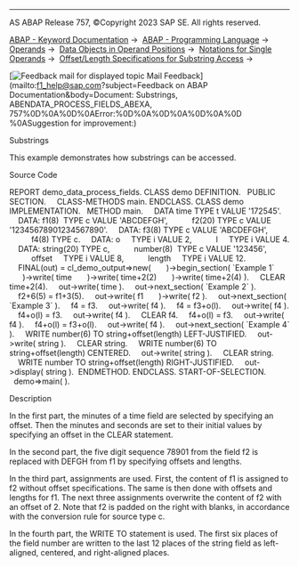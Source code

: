   

* * *

AS ABAP Release 757, ©Copyright 2023 SAP SE. All rights reserved.

[ABAP - Keyword Documentation](https://help.sap.com/doc/abapdocu_757_index_htm/7.57/en-US/abenabap.htm) →  [ABAP - Programming Language](https://help.sap.com/doc/abapdocu_757_index_htm/7.57/en-US/abenabap_reference.htm) →  [Operands](https://help.sap.com/doc/abapdocu_757_index_htm/7.57/en-US/abenoperands.htm) →  [Data Objects in Operand Positions](https://help.sap.com/doc/abapdocu_757_index_htm/7.57/en-US/abenoperands_data_objects.htm) →  [Notations for Single Operands](https://help.sap.com/doc/abapdocu_757_index_htm/7.57/en-US/abenoperands_names.htm) →  [Offset/Length Specifications for Substring Access](https://help.sap.com/doc/abapdocu_757_index_htm/7.57/en-US/abenoffset_length.htm) → 

 [![](Mail.gif?object=Mail.gif&sap-language=EN "Feedback mail for displayed topic") Mail Feedback](mailto:f1_help@sap.com?subject=Feedback on ABAP Documentation&body=Document: Substrings, ABENDATA_PROCESS_FIELDS_ABEXA, 757%0D%0A%0D%0AError:%0D%0A%0D%0A%0D%0A%0D
%0ASuggestion for improvement:)

Substrings

This example demonstrates how substrings can be accessed.

Source Code   

REPORT demo\_data\_process\_fields.
CLASS demo DEFINITION.
  PUBLIC SECTION.
    CLASS-METHODS main.
ENDCLASS.
CLASS demo IMPLEMENTATION.
  METHOD main.
    DATA time TYPE t VALUE '172545'.
    DATA: f1(8)  TYPE c VALUE 'ABCDEFGH',
          f2(20) TYPE c VALUE '12345678901234567890'.
    DATA: f3(8) TYPE c VALUE 'ABCDEFGH',
          f4(8) TYPE c.
    DATA: o     TYPE i VALUE 2,
          l     TYPE i VALUE 4.
    DATA: string(20) TYPE c,
          number(8)  TYPE c VALUE '123456',
          offset     TYPE i VALUE 8,
          length     TYPE i VALUE 12.
    FINAL(out) = cl\_demo\_output=>new(
      )->begin\_section( \`Example 1\`
      )->write( time
      )->write( time+2(2)
      )->write( time+2(4) ).
    CLEAR time+2(4).
    out->write( time ).
    out->next\_section( \`Example 2\` ).
    f2+6(5) = f1+3(5).
    out->write( f1
      )->write( f2 ).
    out->next\_section( \`Example 3\` ).
    f4 = f3.
    out->write( f4 ).
    f4 = f3+o(l).
    out->write( f4 ).
    f4+o(l) = f3.
    out->write( f4 ).
    CLEAR f4.
    f4+o(l) = f3.
    out->write( f4 ).
    f4+o(l) = f3+o(l).
    out->write( f4 ).
    out->next\_section( \`Example 4\` ).
    WRITE number(6) TO string+offset(length) LEFT-JUSTIFIED.
    out->write( string ).
    CLEAR string.
    WRITE number(6) TO string+offset(length) CENTERED.
    out->write( string ).
    CLEAR string.
    WRITE number TO string+offset(length) RIGHT-JUSTIFIED.
    out->display( string ).  ENDMETHOD.
ENDCLASS.
START-OF-SELECTION.
  demo=>main( ).

Description   

In the first part, the minutes of a time field are selected by specifying an offset. Then the minutes and seconds are set to their initial values by specifying an offset in the CLEAR statement.

In the second part, the five digit sequence 78901 from the field f2 is replaced with DEFGH from f1 by specifying offsets and lengths.

In the third part, assignments are used. First, the content of f1 is assigned to f2 without offset specifications. The same is then done with offsets and lengths for f1. The next three assignments overwrite the content of f2 with an offset of 2. Note that f2 is padded on the right with blanks, in accordance with the conversion rule for source type c.

In the fourth part, the WRITE TO statement is used. The first six places of the field number are written to the last 12 places of the string field as left-aligned, centered, and right-aligned places.